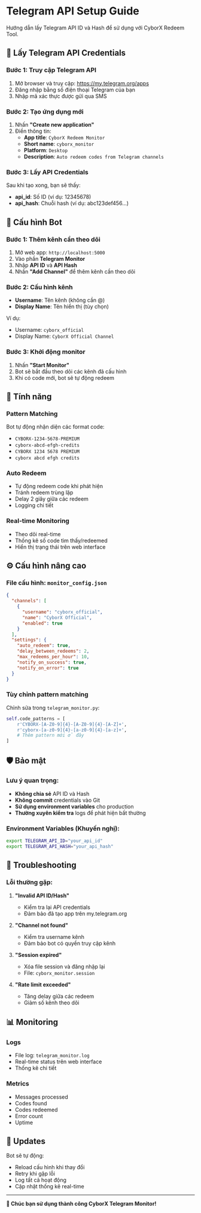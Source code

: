 # Telegram API Setup Guide

Hướng dẫn lấy Telegram API ID và Hash để sử dụng với CyborX Redeem Tool.

## 🔑 Lấy Telegram API Credentials

### Bước 1: Truy cập Telegram API
1. Mở browser và truy cập: https://my.telegram.org/apps
2. Đăng nhập bằng số điện thoại Telegram của bạn
3. Nhập mã xác thực được gửi qua SMS

### Bước 2: Tạo ứng dụng mới
1. Nhấn **"Create new application"**
2. Điền thông tin:
   - **App title**: `CyborX Redeem Monitor`
   - **Short name**: `cyborx_monitor`
   - **Platform**: `Desktop`
   - **Description**: `Auto redeem codes from Telegram channels`

### Bước 3: Lấy API Credentials
Sau khi tạo xong, bạn sẽ thấy:
- **api_id**: Số ID (ví dụ: 12345678)
- **api_hash**: Chuỗi hash (ví dụ: abc123def456...)

## 📱 Cấu hình Bot

### Bước 1: Thêm kênh cần theo dõi
1. Mở web app: `http://localhost:5000`
2. Vào phần **Telegram Monitor**
3. Nhập **API ID** và **API Hash**
4. Nhấn **"Add Channel"** để thêm kênh cần theo dõi

### Bước 2: Cấu hình kênh
- **Username**: Tên kênh (không cần @)
- **Display Name**: Tên hiển thị (tùy chọn)

Ví dụ:
- Username: `cyborx_official`
- Display Name: `CyborX Official Channel`

### Bước 3: Khởi động monitor
1. Nhấn **"Start Monitor"**
2. Bot sẽ bắt đầu theo dõi các kênh đã cấu hình
3. Khi có code mới, bot sẽ tự động redeem

## 🎯 Tính năng

### Pattern Matching
Bot tự động nhận diện các format code:
- `CYBORX-1234-5678-PREMIUM`
- `cyborx-abcd-efgh-credits`
- `CYBORX 1234 5678 PREMIUM`
- `cyborx abcd efgh credits`

### Auto Redeem
- Tự động redeem code khi phát hiện
- Tránh redeem trùng lặp
- Delay 2 giây giữa các redeem
- Logging chi tiết

### Real-time Monitoring
- Theo dõi real-time
- Thống kê số code tìm thấy/redeemed
- Hiển thị trạng thái trên web interface

## ⚙️ Cấu hình nâng cao

### File cấu hình: `monitor_config.json`
```json
{
  "channels": [
    {
      "username": "cyborx_official",
      "name": "CyborX Official",
      "enabled": true
    }
  ],
  "settings": {
    "auto_redeem": true,
    "delay_between_redeems": 2,
    "max_redeems_per_hour": 10,
    "notify_on_success": true,
    "notify_on_error": true
  }
}
```

### Tùy chỉnh pattern matching
Chỉnh sửa trong `telegram_monitor.py`:
```python
self.code_patterns = [
    r'CYBORX-[A-Z0-9]{4}-[A-Z0-9]{4}-[A-Z]+',
    r'cyborx-[a-z0-9]{4}-[a-z0-9]{4}-[a-z]+',
    # Thêm pattern mới ở đây
]
```

## 🛡️ Bảo mật

### Lưu ý quan trọng:
- **Không chia sẻ** API ID và Hash
- **Không commit** credentials vào Git
- **Sử dụng environment variables** cho production
- **Thường xuyên kiểm tra** logs để phát hiện bất thường

### Environment Variables (Khuyến nghị):
```bash
export TELEGRAM_API_ID="your_api_id"
export TELEGRAM_API_HASH="your_api_hash"
```

## 🐛 Troubleshooting

### Lỗi thường gặp:

1. **"Invalid API ID/Hash"**
   - Kiểm tra lại API credentials
   - Đảm bảo đã tạo app trên my.telegram.org

2. **"Channel not found"**
   - Kiểm tra username kênh
   - Đảm bảo bot có quyền truy cập kênh

3. **"Session expired"**
   - Xóa file session và đăng nhập lại
   - File: `cyborx_monitor.session`

4. **"Rate limit exceeded"**
   - Tăng delay giữa các redeem
   - Giảm số kênh theo dõi

## 📊 Monitoring

### Logs
- File log: `telegram_monitor.log`
- Real-time status trên web interface
- Thống kê chi tiết

### Metrics
- Messages processed
- Codes found
- Codes redeemed
- Error count
- Uptime

## 🔄 Updates

Bot sẽ tự động:
- Reload cấu hình khi thay đổi
- Retry khi gặp lỗi
- Log tất cả hoạt động
- Cập nhật thống kê real-time

---

**🎉 Chúc bạn sử dụng thành công CyborX Telegram Monitor!**
